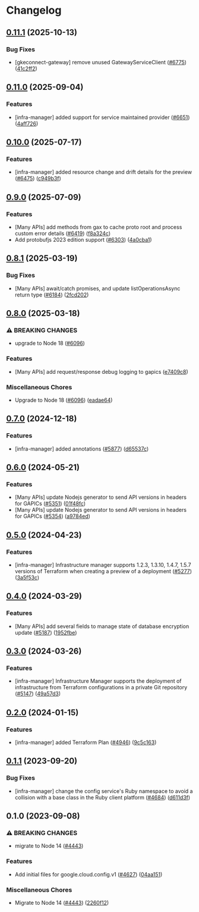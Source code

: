 # Changelog

## [0.11.1](https://github.com/googleapis/google-cloud-node/compare/config-v0.11.0...config-v0.11.1) (2025-10-13)


### Bug Fixes

* [gkeconnect-gateway] remove unused GatewayServiceClient ([#6775](https://github.com/googleapis/google-cloud-node/issues/6775)) ([41c2ff2](https://github.com/googleapis/google-cloud-node/commit/41c2ff2851b5fdadabf4f9bd3500167c34b32ff7))

## [0.11.0](https://github.com/googleapis/google-cloud-node/compare/config-v0.10.0...config-v0.11.0) (2025-09-04)


### Features

* [infra-manager] added support for service maintained provider ([#6651](https://github.com/googleapis/google-cloud-node/issues/6651)) ([4aff726](https://github.com/googleapis/google-cloud-node/commit/4aff726fbe811a53f24c6b5c883052716f897205))

## [0.10.0](https://github.com/googleapis/google-cloud-node/compare/config-v0.9.0...config-v0.10.0) (2025-07-17)


### Features

* [infra-manager] added resource change and drift details for the preview ([#6475](https://github.com/googleapis/google-cloud-node/issues/6475)) ([c949b3f](https://github.com/googleapis/google-cloud-node/commit/c949b3f677349035c669b1052ce49f0f8a6fbf06))

## [0.9.0](https://github.com/googleapis/google-cloud-node/compare/config-v0.8.1...config-v0.9.0) (2025-07-09)


### Features

* [Many APIs] add methods from gax to cache proto root and process custom error details ([#6419](https://github.com/googleapis/google-cloud-node/issues/6419)) ([f8a324c](https://github.com/googleapis/google-cloud-node/commit/f8a324ca5c3bc0f730e4ed67d9407c44f2414936))
* Add protobufjs 2023 edition support ([#6303](https://github.com/googleapis/google-cloud-node/issues/6303)) ([4a0cba1](https://github.com/googleapis/google-cloud-node/commit/4a0cba1e41a9aeb9c15ad31487ef013c8277cfef))

## [0.8.1](https://github.com/googleapis/google-cloud-node/compare/config-v0.8.0...config-v0.8.1) (2025-03-19)


### Bug Fixes

* [Many APIs] await/catch promises, and update listOperationsAsync return type ([#6184](https://github.com/googleapis/google-cloud-node/issues/6184)) ([2fcd202](https://github.com/googleapis/google-cloud-node/commit/2fcd2029c35e8fb2199d03ac6e61e2d821ddf72e))

## [0.8.0](https://github.com/googleapis/google-cloud-node/compare/config-v0.7.0...config-v0.8.0) (2025-03-18)


### ⚠ BREAKING CHANGES

* upgrade to Node 18 ([#6096](https://github.com/googleapis/google-cloud-node/issues/6096))

### Features

* [Many APIs] add request/response debug logging to gapics ([e7409c8](https://github.com/googleapis/google-cloud-node/commit/e7409c87febcf33359a2d36ae4551f502b8a2f93))


### Miscellaneous Chores

* Upgrade to Node 18 ([#6096](https://github.com/googleapis/google-cloud-node/issues/6096)) ([eadae64](https://github.com/googleapis/google-cloud-node/commit/eadae64d54e07aa2c65097ea52e65008d4e87436))

## [0.7.0](https://github.com/googleapis/google-cloud-node/compare/config-v0.6.0...config-v0.7.0) (2024-12-18)


### Features

* [infra-manager] added annotations ([#5877](https://github.com/googleapis/google-cloud-node/issues/5877)) ([d65537c](https://github.com/googleapis/google-cloud-node/commit/d65537c9060f559b99b9e28f8a7f0af0e6f654a2))

## [0.6.0](https://github.com/googleapis/google-cloud-node/compare/config-v0.5.0...config-v0.6.0) (2024-05-21)


### Features

* [Many APIs] update Nodejs generator to send API versions in headers for GAPICs ([#5351](https://github.com/googleapis/google-cloud-node/issues/5351)) ([01f48fc](https://github.com/googleapis/google-cloud-node/commit/01f48fce63ec4ddf801d59ee2b8c0db9f6fb8372))
* [Many APIs] update Nodejs generator to send API versions in headers for GAPICs ([#5354](https://github.com/googleapis/google-cloud-node/issues/5354)) ([a9784ed](https://github.com/googleapis/google-cloud-node/commit/a9784ed3db6ee96d171762308bbbcd57390b6866))

## [0.5.0](https://github.com/googleapis/google-cloud-node/compare/config-v0.4.0...config-v0.5.0) (2024-04-23)


### Features

* [infra-manager] Infrastructure manager supports 1.2.3, 1.3.10, 1.4.7, 1.5.7 versions of Terraform when creating a preview of a deployment ([#5277](https://github.com/googleapis/google-cloud-node/issues/5277)) ([3a5f53c](https://github.com/googleapis/google-cloud-node/commit/3a5f53c1e98875ff12d3da774c53fb81abb1b75c))

## [0.4.0](https://github.com/googleapis/google-cloud-node/compare/config-v0.3.0...config-v0.4.0) (2024-03-29)


### Features

* [Many APIs] add several fields to manage state of database encryption update ([#5187](https://github.com/googleapis/google-cloud-node/issues/5187)) ([1952fbe](https://github.com/googleapis/google-cloud-node/commit/1952fbe432b96115278d42e5c1dbdbc7de39036b))

## [0.3.0](https://github.com/googleapis/google-cloud-node/compare/config-v0.2.0...config-v0.3.0) (2024-03-26)


### Features

* [infra-manager] Infrastructure Manager supports the deployment of infrastructure from Terraform configurations in a private Git repository ([#5147](https://github.com/googleapis/google-cloud-node/issues/5147)) ([49a57d3](https://github.com/googleapis/google-cloud-node/commit/49a57d3cacc1cc96755f3fb7943e309639024c7d))

## [0.2.0](https://github.com/googleapis/google-cloud-node/compare/config-v0.1.1...config-v0.2.0) (2024-01-15)


### Features

* [infra-manager] added Terraform Plan ([#4946](https://github.com/googleapis/google-cloud-node/issues/4946)) ([9c5c163](https://github.com/googleapis/google-cloud-node/commit/9c5c163714a11c4fe2484dbcbdd149ee0507f0d2))

## [0.1.1](https://github.com/googleapis/google-cloud-node/compare/config-v0.1.0...config-v0.1.1) (2023-09-20)


### Bug Fixes

* [infra-manager] change the config service's Ruby namespace to avoid a collision with a base class in the Ruby client platform ([#4684](https://github.com/googleapis/google-cloud-node/issues/4684)) ([d611d3f](https://github.com/googleapis/google-cloud-node/commit/d611d3ffada146439d3badebd2b4627b0ac45376))

## 0.1.0 (2023-09-08)


### ⚠ BREAKING CHANGES

* migrate to Node 14 ([#4443](https://github.com/googleapis/google-cloud-node/issues/4443))

### Features

* Add initial files for google.cloud.config.v1 ([#4627](https://github.com/googleapis/google-cloud-node/issues/4627)) ([04aa151](https://github.com/googleapis/google-cloud-node/commit/04aa151ecebb2ec3b9c0100d9417e6ca8266463d))


### Miscellaneous Chores

* Migrate to Node 14 ([#4443](https://github.com/googleapis/google-cloud-node/issues/4443)) ([2260f12](https://github.com/googleapis/google-cloud-node/commit/2260f12543d171bda95345e53475f5f0fdc45770))
